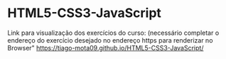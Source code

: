 # HTML5-CSS3-JavaScript

Link para visualização dos exercícios do curso: (necessário completar o endereço do exercício desejado no endereço https para renderizar no Browser"
https://tiago-mota09.github.io/HTML5-CSS3-JavaScript/
